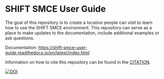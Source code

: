 # SHIFT SMCE User Guide

The goal of this repository is to create a location people can visit to learn how to use the SHIFT SMCE environment.
This repository can serve as a place to make updates to the documentation, include additional examples or ask questions.

Documentation: https://shift-smce-user-guide.readthedocs.io/en/latest/index.html

Information on how to cite this repository can be found in the [CITATION](https://github.com/EvanDLang/SHIFT-SMCE-User-Guide/blob/main/CITATION.cff).

[![DOI](https://zenodo.org/badge/592401718.svg)](https://zenodo.org/badge/latestdoi/592401718)